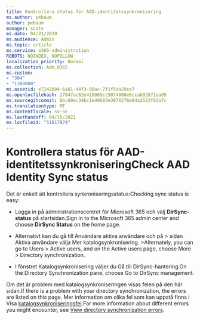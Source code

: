 ```yaml
---
title: Kontrollera status för AAD-identitetssynkronisering
ms.author: pebaum
author: pebaum
manager: scotv
ms.date: 04/21/2020
ms.audience: Admin
ms.topic: article
ms.service: o365-administration
ROBOTS: NOINDEX, NOFOLLOW
localization_priority: Normal
ms.collection: Adm_O365
ms.custom:
- "304"
- "1300008"
ms.assetid: e7242604-6a81-44f3-86ac-7f1f5da29ce7
ms.openlocfilehash: 27847ac62e418869cc5074808e6ccab02671ea05
ms.sourcegitcommit: 8bc60ec34bc1e40685e3976576e04a2623f63a7c
ms.translationtype: MT
ms.contentlocale: sv-SE
ms.lasthandoff: 04/15/2021
ms.locfileid: "51817874"
---
```

# <a name="check-aad-identity-sync-status"></a><span data-ttu-id="2d59c-102">Kontrollera status för AAD-identitetssynkronisering</span><span class="sxs-lookup"><span data-stu-id="2d59c-102">Check AAD Identity Sync status</span></span>

<span data-ttu-id="2d59c-103">Det är enkelt att kontrollera synkroniseringsstatus:</span><span class="sxs-lookup"><span data-stu-id="2d59c-103">Checking sync status is easy:</span></span>
  
- <span data-ttu-id="2d59c-104">Logga in på administrationscentret för Microsoft 365 och välj **DirSync-status** på startsidan.</span><span class="sxs-lookup"><span data-stu-id="2d59c-104">Sign in to the Microsoft 365 admin center and choose **DirSync Status** on the home page.</span></span>

- <span data-ttu-id="2d59c-105">Alternativt kan du gå till Användare aktiva användare och på \> sidan Aktiva användare välja Mer katalogsynkronisering. \></span><span class="sxs-lookup"><span data-stu-id="2d59c-105">Alternately, you can go to Users \> Active users, and on the Active users page, choose More \> Directory synchronization.</span></span>

- <span data-ttu-id="2d59c-106">I fönstret Katalogsynkronisering väljer du Gå till DirSync-hantering.</span><span class="sxs-lookup"><span data-stu-id="2d59c-106">On the Directory Synchronization pane, choose Go to DirSync management.</span></span>

<span data-ttu-id="2d59c-107">Om det är problem med katalogsynkroniseringen visas felen på den här sidan.</span><span class="sxs-lookup"><span data-stu-id="2d59c-107">If there is a problem with your directory synchronization, the errors are listed on this page.</span></span> <span data-ttu-id="2d59c-108">Mer information om olika fel som kan uppstå finns i Visa [katalogsynkroniseringsfel](https://docs.microsoft.com//office365/enterprise/identify-directory-synchronization-errors).</span><span class="sxs-lookup"><span data-stu-id="2d59c-108">For more information about different errors you might encounter, see [View directory synchronization errors](https://docs.microsoft.com//office365/enterprise/identify-directory-synchronization-errors).</span></span>
  
